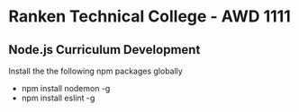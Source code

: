 # Ranken Technical College - AWD 1111
## Node.js Curriculum Development

Install the the following npm packages globally
* npm install nodemon -g
* npm install eslint -g
